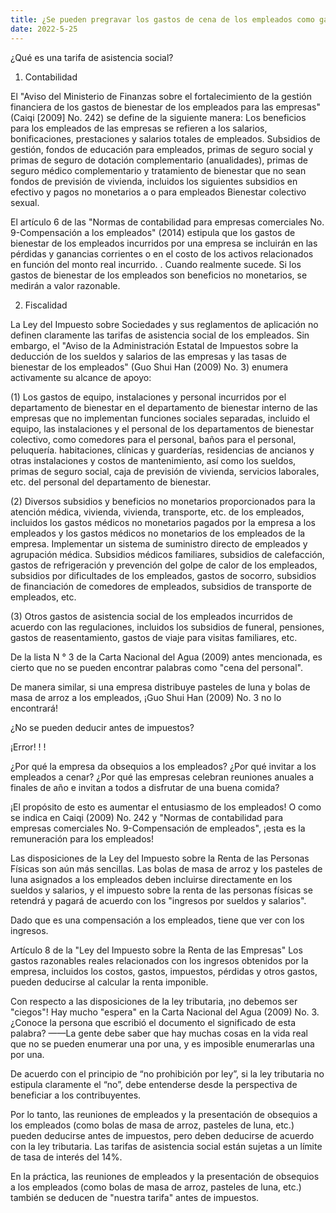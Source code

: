 ```yaml
---
title: ¿Se pueden pregravar los gastos de cena de los empleados como gastos de asistencia social?
date: 2022-5-25
---
```

¿Qué es una tarifa de asistencia social?

1. Contabilidad

El "Aviso del Ministerio de Finanzas sobre el fortalecimiento de la gestión financiera de los gastos de bienestar de los empleados para las empresas" (Caiqi [2009] No. 242) se define de la siguiente manera: Los beneficios para los empleados de las empresas se refieren a los salarios, bonificaciones, prestaciones y salarios totales de empleados. Subsidios de gestión, fondos de educación para empleados, primas de seguro social y primas de seguro de dotación complementario (anualidades), primas de seguro médico complementario y tratamiento de bienestar que no sean fondos de previsión de vivienda, incluidos los siguientes subsidios en efectivo y pagos no monetarios a o para empleados Bienestar colectivo sexual.

El artículo 6 de las "Normas de contabilidad para empresas comerciales No. 9-Compensación a los empleados" (2014) estipula que los gastos de bienestar de los empleados incurridos por una empresa se incluirán en las pérdidas y ganancias corrientes o en el costo de los activos relacionados en función del monto real incurrido. . Cuando realmente sucede. Si los gastos de bienestar de los empleados son beneficios no monetarios, se medirán a valor razonable.
<!-- more -->
2. Fiscalidad

La Ley del Impuesto sobre Sociedades y sus reglamentos de aplicación no definen claramente las tarifas de asistencia social de los empleados. Sin embargo, el "Aviso de la Administración Estatal de Impuestos sobre la deducción de los sueldos y salarios de las empresas y las tasas de bienestar de los empleados" (Guo Shui Han (2009) No. 3) enumera activamente su alcance de apoyo:

(1) Los gastos de equipo, instalaciones y personal incurridos por el departamento de bienestar en el departamento de bienestar interno de las empresas que no implementan funciones sociales separadas, incluido el equipo, las instalaciones y el personal de los departamentos de bienestar colectivo, como comedores para el personal, baños para el personal, peluquería. habitaciones, clínicas y guarderías, residencias de ancianos y otras instalaciones y costos de mantenimiento, así como los sueldos, primas de seguro social, caja de previsión de vivienda, servicios laborales, etc. del personal del departamento de bienestar.

(2) Diversos subsidios y beneficios no monetarios proporcionados para la atención médica, vivienda, vivienda, transporte, etc. de los empleados, incluidos los gastos médicos no monetarios pagados por la empresa a los empleados y los gastos médicos no monetarios de los empleados de la empresa. Implementar un sistema de suministro directo de empleados y agrupación médica. Subsidios médicos familiares, subsidios de calefacción, gastos de refrigeración y prevención del golpe de calor de los empleados, subsidios por dificultades de los empleados, gastos de socorro, subsidios de financiación de comedores de empleados, subsidios de transporte de empleados, etc.

(3) Otros gastos de asistencia social de los empleados incurridos de acuerdo con las regulaciones, incluidos los subsidios de funeral, pensiones, gastos de reasentamiento, gastos de viaje para visitas familiares, etc.

De la lista N ° 3 de la Carta Nacional del Agua (2009) antes mencionada, es cierto que no se pueden encontrar palabras como "cena del personal".

De manera similar, si una empresa distribuye pasteles de luna y bolas de masa de arroz a los empleados, ¡Guo Shui Han (2009) No. 3 no lo encontrará!

¿No se pueden deducir antes de impuestos?

¡Error! ! !

¿Por qué la empresa da obsequios a los empleados? ¿Por qué invitar a los empleados a cenar? ¿Por qué las empresas celebran reuniones anuales a finales de año e invitan a todos a disfrutar de una buena comida?

¡El propósito de esto es aumentar el entusiasmo de los empleados! O como se indica en Caiqi (2009) No. 242 y "Normas de contabilidad para empresas comerciales No. 9-Compensación de empleados", ¡esta es la remuneración para los empleados!

Las disposiciones de la Ley del Impuesto sobre la Renta de las Personas Físicas son aún más sencillas. Las bolas de masa de arroz y los pasteles de luna asignados a los empleados deben incluirse directamente en los sueldos y salarios, y el impuesto sobre la renta de las personas físicas se retendrá y pagará de acuerdo con los "ingresos por sueldos y salarios".

Dado que es una compensación a los empleados, tiene que ver con los ingresos.

Artículo 8 de la "Ley del Impuesto sobre la Renta de las Empresas" Los gastos razonables reales relacionados con los ingresos obtenidos por la empresa, incluidos los costos, gastos, impuestos, pérdidas y otros gastos, pueden deducirse al calcular la renta imponible.

Con respecto a las disposiciones de la ley tributaria, ¡no debemos ser "ciegos"! Hay mucho "espera" en la Carta Nacional del Agua (2009) No. 3. ¿Conoce la persona que escribió el documento el significado de esta palabra? ——La gente debe saber que hay muchas cosas en la vida real que no se pueden enumerar una por una, y es imposible enumerarlas una por una.

De acuerdo con el principio de “no prohibición por ley”, si la ley tributaria no estipula claramente el “no”, debe entenderse desde la perspectiva de beneficiar a los contribuyentes.

Por lo tanto, las reuniones de empleados y la presentación de obsequios a los empleados (como bolas de masa de arroz, pasteles de luna, etc.) pueden deducirse antes de impuestos, pero deben deducirse de acuerdo con la ley tributaria. Las tarifas de asistencia social están sujetas a un límite de tasa de interés del 14%.

En la práctica, las reuniones de empleados y la presentación de obsequios a los empleados (como bolas de masa de arroz, pasteles de luna, etc.) también se deducen de "nuestra tarifa" antes de impuestos.